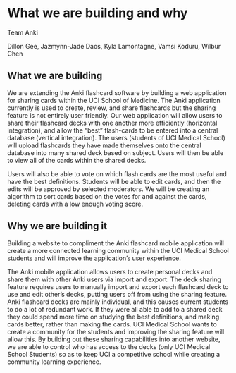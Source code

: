 # What we are building and why

Team Anki

Dillon Gee, Jazmynn-Jade Daos, Kyla Lamontagne, Vamsi Koduru, Wilbur Chen

## What we are building

We are extending the Anki flashcard software by building a web application for sharing cards within the UCI School of Medicine. The Anki application currently is used to create, review, and share flashcards but the sharing feature is not entirely user friendly. Our web application will allow users to share their flashcard decks with one another more efficiently (horizontal integration), and allow the “best” flash-cards to be entered into a central database (vertical integration). The users (students of UCI Medical School) will upload flashcards they have made themselves onto the central database into many shared deck based on subject. Users will then be able to view all of the cards within the shared decks. 

Users will also be able to vote on which flash cards are the most useful and have the best definitions. Students will be able to edit cards, and then the edits will be approved by selected moderators. We will be creating an algorithm to sort cards based on the votes for and against the cards, deleting cards with a low enough voting score.

## Why we are building it

Building a website to compliment the Anki flashcard mobile application will create a more connected learning community within the UCI Medical School students and will improve the application’s user experience.

The Anki mobile application allows users to create personal decks and share them with other Anki users via import and export. The deck sharing feature requires users to manually import and export each flashcard deck to use and edit other’s decks, putting users off from using the sharing feature. Anki flashcard decks are mainly individual, and this causes current students to do a lot of redundant work. If they were all able to add to a shared deck they could spend more time on studying the best definitions, and making cards better, rather than making the cards. UCI Medical School wants to create a community for the students and improving the sharing feature will allow this. By building out these sharing capabilities into another website, we are able to control who has access to the decks (only UCI Medical School Students) so as to keep UCI a competitive school while creating a community learning experience.
